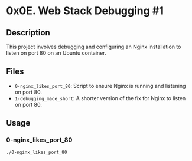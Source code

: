 # 0x0E. Web Stack Debugging #1

## Description
This project involves debugging and configuring an Nginx installation to listen on port 80 on an Ubuntu container.

## Files

- `0-nginx_likes_port_80`: Script to ensure Nginx is running and listening on port 80.
- `1-debugging_made_short`: A shorter version of the fix for Nginx to listen on port 80.

## Usage

### 0-nginx_likes_port_80
```bash
./0-nginx_likes_port_80
```